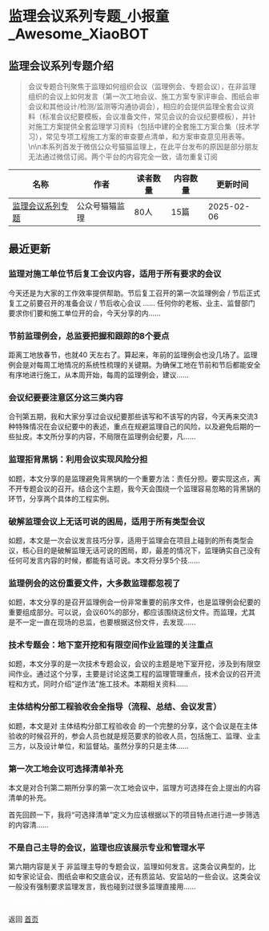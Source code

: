 # 监理会议系列专题_小报童_Awesome_XiaoBOT

## 监理会议系列专题介绍
> 会议专题合刊聚焦于监理如何组织会议（监理例会、专题会议），在非监理组织的会议上如何发言（第一次工地会议、施工方案专家评审会、图纸会审会议和其他设计/检测/监测等沟通协调会），相应的会提供监理全套会议资料（标准会议纪要模板，会议准备文件，常见会议的会议纪要模板），并针对施工方案提供全套监理学习资料（包括中建的全套施工方案合集（技术学习），常见专项工程施工方案的审查要点清单，和方案审查意见用表等。\n\n本系列首发于微信公众号猫猫监理上，在此平台发布的原因是部分朋友无法通过微信订阅。两个平台的内容完全一致，请勿重复订阅  
  


|名称|作者|读者数量|内容数量|更新时间|
|---|---|---|---|---|
|[监理会议系列专题](https://xiaobot.net/p/maomaojianli2?refer=0b133df9-27dc-423b-8101-639049001c13)|公众号猫猫监理|80人|15篇|2025-02-06|

## 最近更新
### 监理对施工单位节后复工会议内容，适用于所有要求的会议

今天还是为大家的工作效率提供帮助。节后复工召开的第一次监理例会 / 节后正式复工之前要召开的准备会议 / 节后收心会议 ……
任何你的老板、业主、监督部门要求你们要和施工单位开的会，今天分享的内......

### 节前监理例会，总监要把握和跟踪的8个要点

距离工地放春节，也就40
天左右了。算起来，年前的监理例会也没几场了。监理例会是对每周工地情况的系统性梳理的关键期。为确保工地在节前和节后都能安全有序地进行施工，从本周开始，每周的监理例会，建议......

### 会议纪要要注意区分这三类内容

合刊第五期，我和大家分享过会议纪要那些该写和不该写的内容，今天再来交流3种特殊情况在会议纪要中的表述，重点在规避监理自己的风险，以及避免后期的一些扯皮。本文所分享的内容，不局限在监理例会纪要，凡......

### 监理拒背黑锅：利用会议实现风险分担

如题，本文分享的是监理避免背黑锅的一个重要方法：责任分担。要实现这点，离不开专题会议的召开。结合这个主题，我今天会围绕一个监理容易忽略的背黑锅的环节，分享两个具体的工程实例。

### 破解监理会议上无话可说的困局，适用于所有类型会议

如题，本文是一次会议发言技巧分享，适用于监理会在项目上碰到的所有类型会议，核心目的是破解监理无话可说的困局，即，最差的情况下，监理确实自己没有任何可发言内容的时候，都能有话可说。本文将分享5个技......

### 监理例会的这份重要文件，大多数监理都忽视了

如题，本文分享的是召开监理例会一份非常重要的前序文件，也是监理例会纪要的重要组成部分。可以说，会议60%的部分，都应该围绕这份文件。而监理，尤其是不一定一直在现场的总监，也要根据这份文件，去发现......

### 技术专题会：地下室开挖和有限空间作业监理的关注重点

如题，本文分享的是一次技术专题会议，会议的主题是地下室开挖，涉及到有限空间作业。通过这个分享，主要是讨论这类工程的监理管理重点，技术会议的召开流程和方式，同时介绍“逆作法"施工技术。本期相关资料......

### 主体结构分部工程验收会全指导（流程、总结、会议发言）

如题，本文是对 主体结构分部工程验收会
的一个完整的分享，这个会议是在主体验收的时候召开的，参会人员也就是规范要求的验收人员，包括施工、监理、业主三方，以及设计单位，和监督站。虽然分享的只是主体......

### 第一次工地会议可选择清单补充

本文是对合刊第二期所分享的第一次工地会议中，监理方可选择在会上提出的内容清单的补充。

首先回顾一下，我将“可选择清单”定义为应该根据以下的项目特点进行进一步筛选的内容清......

### 不是自己主导的会议，监理也应该展示专业和管理水平

第六期内容是关于
非监理主导的专题会议，监理如何发言。这类会议典型的，比如专家论证会、图纸会审和交底会议，还有质监站、安监站的一些会议。这类会议一般没有强制要求监理发言，我也碰到过很多监理直接用......


<a href="https://github.com/Reno9527/awesome-xiaobot" style="color: white; text-decoration: none;">awesome-xiaobot</a>

返回 [首页](../README.md)
